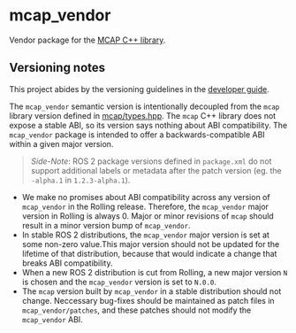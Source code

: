# mcap_vendor

Vendor package for the [MCAP C++ library](https://github.com/foxglove/mcap).

## Versioning notes

This project abides by the versioning guidelines in the [developer guide](https://docs.ros.org/en/rolling/The-ROS2-Project/Contributing/Developer-Guide.html#versioning).

The `mcap_vendor` semantic version is intentionally decoupled from the `mcap` library version defined in [mcap/types.hpp](https://github.com/foxglove/mcap/blob/main/cpp/mcap/include/mcap/types.hpp#L17). The `mcap` C++ library does not expose a stable ABI, so its version says nothing about ABI compatibility. The `mcap_vendor` package is intended
to offer a backwards-compatible ABI within a given major version.

> *Side-Note*: ROS 2 package versions defined in `package.xml` do not support additional labels or metadata after the patch version (eg. the `-alpha.1` in `1.2.3-alpha.1`).

* We make no promises about ABI compatibility across any version of `mcap_vendor` in the Rolling release. Therefore, the `mcap_vendor` major version in Rolling is always 0. Major or minor revisions of `mcap` should result in a minor version bump of `mcap_vendor`.
* In stable ROS 2 distributions, the `mcap_vendor` major version is set at some non-zero value.This major version should not be updated for the lifetime of that distribution, because that would indicate a change that breaks ABI compatibility.
* When a new ROS 2 distribution is cut from Rolling, a new major version `N` is chosen and the `mcap_vendor` version is set to `N.0.0`. 
* The `mcap` version built by `mcap_vendor` in a stable distribution should not change. Neccessary bug-fixes should be maintained as patch files in `mcap_vendor/patches`, and these patches should not modify the `mcap_vendor` ABI.
